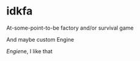 # idkfa
At-some-point-to-be factory and/or survival game

And maybe custom Engine

*Engie*ne, I like that
